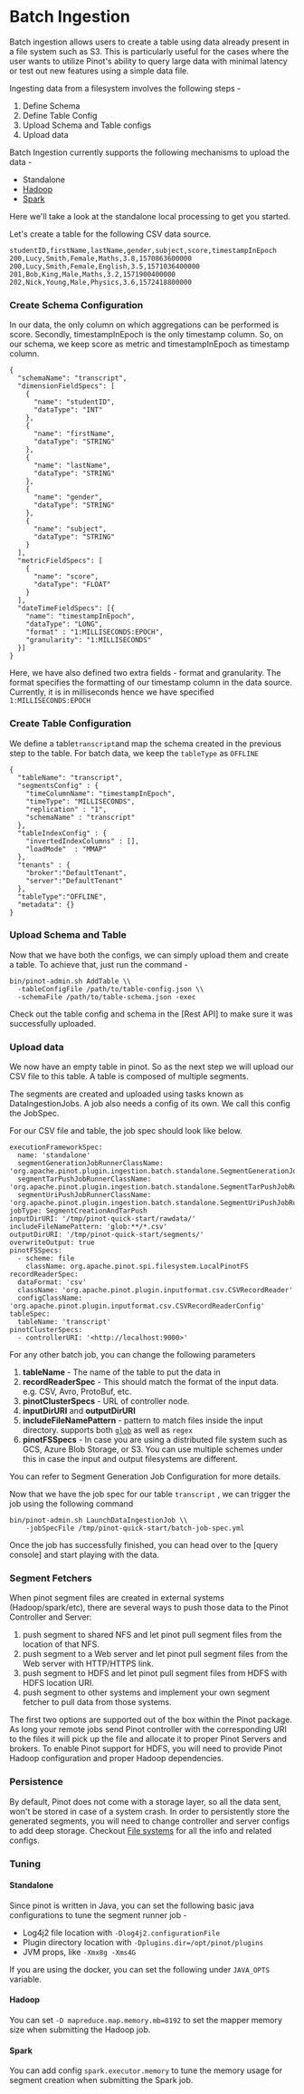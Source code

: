 # Batch Ingestion

Batch ingestion allows users to create a table using data already present in a file system such as S3. This is particularly useful for the cases where the user wants to utilize Pinot's ability to query large data with minimal latency or test out new features using a simple data file.

Ingesting data from a filesystem involves the following steps -

1. Define Schema
2. Define Table Config
3. Upload Schema and Table configs
4. Upload data

Batch Ingestion currently supports the following mechanisms to upload the data -

* Standalone
* [Hadoop](hadoop.md)
* [Spark](spark.md)

Here we'll take a look at the standalone local processing to get you started.

Let's create a table for the following CSV data source.

```text
studentID,firstName,lastName,gender,subject,score,timestampInEpoch
200,Lucy,Smith,Female,Maths,3.8,1570863600000
200,Lucy,Smith,Female,English,3.5,1571036400000
201,Bob,King,Male,Maths,3.2,1571900400000
202,Nick,Young,Male,Physics,3.6,1572418800000
```

### Create Schema Configuration

In our data, the only column on which aggregations can be performed is score. Secondly, timestampInEpoch is the only timestamp column. So, on our schema, we keep score as metric and timestampInEpoch as timestamp column.

```text
{
  "schemaName": "transcript",
  "dimensionFieldSpecs": [
    {
      "name": "studentID",
      "dataType": "INT"
    },
    {
      "name": "firstName",
      "dataType": "STRING"
    },
    {
      "name": "lastName",
      "dataType": "STRING"
    },
    {
      "name": "gender",
      "dataType": "STRING"
    },
    {
      "name": "subject",
      "dataType": "STRING"
    }
  ],
  "metricFieldSpecs": [
    {
      "name": "score",
      "dataType": "FLOAT"
    }
  ],
  "dateTimeFieldSpecs": [{
    "name": "timestampInEpoch",
    "dataType": "LONG",
    "format" : "1:MILLISECONDS:EPOCH",
    "granularity": "1:MILLISECONDS"
  }]
}
```

Here, we have also defined two extra fields - format and granularity. The format specifies the formatting of our timestamp column in the data source. Currently, it is in milliseconds hence we have specified `1:MILLISECONDS:EPOCH`

### **Create Table Configuration**

We define a table`transcript`and map the schema created in the previous step to the table. For batch data, we keep the `tableType` as `OFFLINE`

```text
{
  "tableName": "transcript",
  "segmentsConfig" : {
    "timeColumnName": "timestampInEpoch",
    "timeType": "MILLISECONDS",
    "replication" : "1",
    "schemaName" : "transcript"
  },
  "tableIndexConfig" : {
    "invertedIndexColumns" : [],
    "loadMode"  : "MMAP"
  },
  "tenants" : {
    "broker":"DefaultTenant",
    "server":"DefaultTenant"
  },
  "tableType":"OFFLINE",
  "metadata": {}
}
```

### Upload Schema and Table

Now that we have both the configs, we can simply upload them and create a table. To achieve that, just run the command -

```text
bin/pinot-admin.sh AddTable \\
  -tableConfigFile /path/to/table-config.json \\
  -schemaFile /path/to/table-schema.json -exec
```

Check out the table config and schema in the \[Rest API\] to make sure it was successfully uploaded.

### **Upload data**

We now have an empty table in pinot. So as the next step we will upload our CSV file to this table. A table is composed of multiple segments.

The segments are created and uploaded using tasks known as DataIngestionJobs. A job also needs a config of its own. We call this config the JobSpec.

For our CSV file and table, the job spec should look like below.

```text
executionFrameworkSpec:
  name: 'standalone'
  segmentGenerationJobRunnerClassName: 'org.apache.pinot.plugin.ingestion.batch.standalone.SegmentGenerationJobRunner'
  segmentTarPushJobRunnerClassName: 'org.apache.pinot.plugin.ingestion.batch.standalone.SegmentTarPushJobRunner'
  segmentUriPushJobRunnerClassName: 'org.apache.pinot.plugin.ingestion.batch.standalone.SegmentUriPushJobRunner'
jobType: SegmentCreationAndTarPush
inputDirURI: '/tmp/pinot-quick-start/rawdata/'
includeFileNamePattern: 'glob:**/*.csv'
outputDirURI: '/tmp/pinot-quick-start/segments/'
overwriteOutput: true
pinotFSSpecs:
  - scheme: file
    className: org.apache.pinot.spi.filesystem.LocalPinotFS
recordReaderSpec:
  dataFormat: 'csv'
  className: 'org.apache.pinot.plugin.inputformat.csv.CSVRecordReader'
  configClassName: 'org.apache.pinot.plugin.inputformat.csv.CSVRecordReaderConfig'
tableSpec:
  tableName: 'transcript'
pinotClusterSpecs:
  - controllerURI: '<http://localhost:9000>'
```

For any other batch job, you can change the following parameters

1. **tableName** - The name of the table to put the data in
2. **recordReaderSpec** - This should match the format of the input data. e.g. CSV, Avro, ProtoBuf, etc.
3. **pinotClusterSpecs** - URL of controller node.
4. **inputDirURI** and **outputDirURI**
5. **includeFileNamePattern** - pattern to match files inside the input directory. supports both [`glob`](https://mincong.io/2019/04/16/glob-expression-understanding/) as well as `regex`
6. **pinotFSSpecs** - In case you are using a distributed file system such as GCS, Azure Blob Storage, or S3. You can use multiple schemes under this in case the input and output filesystems are different.

You can refer to Segment Generation Job Configuration for more details.

Now that we have the job spec for our table `transcript` , we can trigger the job using the following command

```text
bin/pinot-admin.sh LaunchDataIngestionJob \\
    -jobSpecFile /tmp/pinot-quick-start/batch-job-spec.yml
```

Once the job has successfully finished, you can head over to the \[query console\] and start playing with the data.

### Segment Fetchers

When pinot segment files are created in external systems \(Hadoop/spark/etc\), there are several ways to push those data to the Pinot Controller and Server:

1. push segment to shared NFS and let pinot pull segment files from the location of that NFS.
2. push segment to a Web server and let pinot pull segment files from the Web server with HTTP/HTTPS link.
3. push segment to HDFS and let pinot pull segment files from HDFS with HDFS location URI.
4. push segment to other systems and implement your own segment fetcher to pull data from those systems.

The first two options are supported out of the box within the Pinot package. As long your remote jobs send Pinot controller with the corresponding URI to the files it will pick up the file and allocate it to proper Pinot Servers and brokers. To enable Pinot support for HDFS, you will need to provide Pinot Hadoop configuration and proper Hadoop dependencies.

### Persistence

By default, Pinot does not come with a storage layer, so all the data sent, won't be stored in case of a system crash. In order to persistently store the generated segments, you will need to change controller and server configs to add deep storage. Checkout [File systems](../pinot-file-system/) for all the info and related configs.

### Tuning

#### **Standalone**

Since pinot is written in Java, you can set the following basic java configurations to tune the segment runner job -

* Log4j2 file location with `-Dlog4j2.configurationFile`
* Plugin directory location with `-Dplugins.dir=/opt/pinot/plugins`
* JVM props, like `-Xmx8g -Xms4G`

If you are using the docker, you can set the following under `JAVA_OPTS` variable.

#### Hadoop

You can set `-D mapreduce.map.memory.mb=8192` to set the mapper memory size when submitting the Hadoop job.

#### Spark

You can add config `spark.executor.memory` to tune the memory usage for segment creation when submitting the Spark job.

